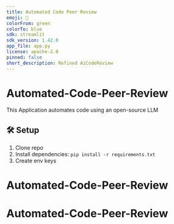 ```yaml
---
title: Automated Code Peer Review
emoji: 🚀
colorFrom: green
colorTo: blue
sdk: streamlit
sdk_version: 1.42.0
app_file: app.py
license: apache-2.0
pinned: false
short_description: Refined AiCodeReview
---
```


# Automated-Code-Peer-Review
This Application automates code using an open-source LLM

## 🛠 Setup
1. Clone repo
2. Install dependencies: `pip install -r requirements.txt`
3. Create env keys
# Automated-Code-Peer-Review
# Automated-Code-Peer-Review
